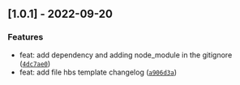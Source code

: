 ## [1.0.1] - 2022-09-20

### Features

- feat: add dependency and adding node_module in the gitignore ([`4dc7ae0`]())
- feat: add file hbs template changelog ([`a906d3a`]())



